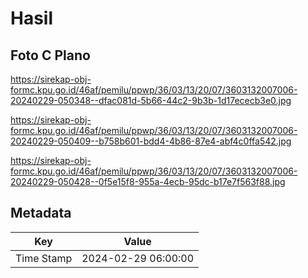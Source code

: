 # Hasil

## Foto C Plano

https://sirekap-obj-formc.kpu.go.id/46af/pemilu/ppwp/36/03/13/20/07/3603132007006-20240229-050348--dfac081d-5b66-44c2-9b3b-1d17ececb3e0.jpg

https://sirekap-obj-formc.kpu.go.id/46af/pemilu/ppwp/36/03/13/20/07/3603132007006-20240229-050409--b758b601-bdd4-4b86-87e4-abf4c0ffa542.jpg

https://sirekap-obj-formc.kpu.go.id/46af/pemilu/ppwp/36/03/13/20/07/3603132007006-20240229-050428--0f5e15f8-955a-4ecb-95dc-b17e7f563f88.jpg


## Metadata

| Key        | Value               |
| ---------- | ------------------- |
| Time Stamp | 2024-02-29 06:00:00 |



